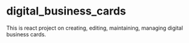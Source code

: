 # digital_business_cards
This is react project on creating, editing, maintaining, managing digital business cards.
